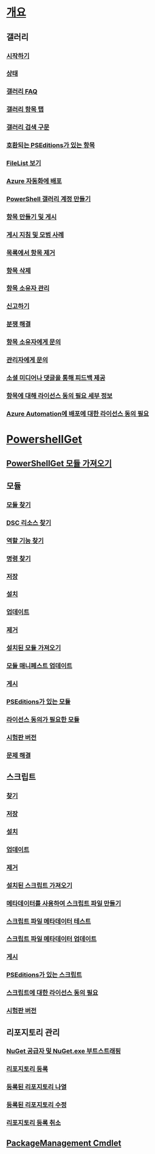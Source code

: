 # [개요](readme.md)
## 갤러리
### [시작하기](psgallery/psgallery_gettingstarted.md)
### [상태](psgallery/psgallery_status.md)
### [갤러리 FAQ](psgallery/psgallery_faqs.md)
### [갤러리 항목 탭](psgallery/psgallery_items_tab.md)
### [갤러리 검색 구문](psgallery/psgallery_search_syntax.md)
### [호환되는 PSEditions가 있는 항목](psgallery/psgallery_pseditions.md)
### [FileList 보기](psgallery/psgallery_filelist_feature.md)
### [Azure 자동화에 배포](psgallery/psgallery_deploy_to_azure_automation.md)
### [PowerShell 갤러리 계정 만들기](psgallery/psgallery_creating_an_account.md)
### [항목 만들기 및 게시](psgallery/Creating-and-Publishing-an-item.md)
### [게시 지침 및 모범 사례](psgallery/psgallery-PublishingGuidelines.md)
### [목록에서 항목 제거](psgallery/psgallery_unlist_items.md)
### [항목 삭제](psgallery/Deleting-Items.md)
### [항목 소유자 관리](psgallery/Managing-Item-Owners.md)
### [신고하기](psgallery/psgallery_report_abuse.md)
### [분쟁 해결](psgallery/psgallery_dispute_resolution.md)
### [항목 소유자에게 문의](psgallery/psgallery_contacting_item_owners.md)
### [관리자에게 문의](psgallery/psgallery_contacting_administrators.md)
### [소셜 미디어나 댓글을 통해 피드백 제공](psgallery/psgallery-SocialMediaFeedback.md)
### [항목에 대해 라이선스 동의 필요 세부 정보](psgallery/psgallery_requires_license_acceptance.md)
### [Azure Automation에 배포에 대한 라이선스 동의 필요](psgallery/psgallery_deploy_to_azure_automation_requireLicenseAcceptance.md)

# [PowershellGet](psget/overview.md)
## [PowerShellGet 모듈 가져오기](psget/get_psget_module.md)

## 모듈
### [모듈 찾기](psget/module/psget_find-module.md)
### [DSC 리소스 찾기](psget/module/psget_find-dscresource.md)
### [역할 기능 찾기](psget/module/psget_find-rolecapability.md)
### [명령 찾기](psget/module/psget_find-command.md)
### [저장](psget/module/psget_save-module.md)
### [설치](psget/module/psget_install-module.md)
### [업데이트](psget/module/psget_update-module.md)
### [제거](psget/module/psget_uninstall-module.md)
### [설치된 모듈 가져오기](psget/module/psget_get-installedmodule.md)
### [모듈 매니페스트 업데이트](psget/module/psget_update-modulemanifest.md)
### [게시](psget/module/psget_publish-module.md)
### [PSEditions가 있는 모듈](psget/module/modulewithpseditionsupport.md)
### [라이선스 동의가 필요한 모듈](psget/module/RequireLicenseAcceptance.md)
### [시험판 버전](psget/module/PreReleaseModule.md)
### [문제 해결](psget/psget_cmdlets_troubleshooting.md)

## 스크립트
### [찾기](psget/script/psget_find-script.md)
### [저장](psget/script/psget_save-script.md)
### [설치](psget/script/psget_install-script.md)
### [업데이트](psget/script/psget_update-script.md)
### [제거](psget/script/psget_uninstall-script.md)
### [설치된 스크립트 가져오기](psget/script/psget_get-installedscript.md)
### [메타데이터를 사용하여 스크립트 파일 만들기](psget/script/psget_new-scriptfileinfo.md)
### [스크립트 파일 메타데이터 테스트](psget/script/psget_test-scriptfileinfo.md)
### [스크립트 파일 메타데이터 업데이트](psget/script/psget_update-scriptfileinfo.md)
### [게시](psget/script/psget_publish-script.md)
### [PSEditions가 있는 스크립트](psget/script/scriptwithpseditionsupport.md)
### [스크립트에 대한 라이선스 동의 필요](psget/script/script_RequireLicenseAcceptance.md)
### [시험판 버전](psget/script/PreReleaseScript.md)
## 리포지토리 관리
### [NuGet 공급자 및 NuGet.exe 부트스트래핑](psget/repository/bootstrapping_nuget_proivder_and_exe.md)
### [리포지토리 등록](psget/repository/psget_register-psrepository.md)
### [등록된 리포지토리 나열](psget/repository/psget_get-psrepository.md)
### [등록된 리포지토리 수정](psget/repository/psget_set-psrepository.md)
### [리포지토리 등록 취소](psget/repository/psget_unregister-psrepository.md)

## [PackageManagement Cmdlet](psget/oneget/PackageManagement_cmdlets.md)
